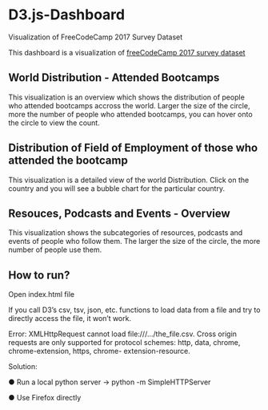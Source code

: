 # D3.js-Dashboard
Visualization of FreeCodeCamp 2017 Survey Dataset

This dashboard is a visualization of [freeCodeCamp 2017 survey dataset](https://www.kaggle.com/fccuser/the-freecodecamp-2017-new-coder-survey#2017-fCC-New-Coders-Survey-Data.csv)

## World Distribution - Attended Bootcamps

This visualization is an overview which shows the distribution of people who attended bootcamps accross the world. 
Larger the size of the circle, more the number of people who attended bootcamps, you can hover onto the circle to view the count.

## Distribution of Field of Employment of those who attended the bootcamp

This visualization is a detailed view of the world Distribution.
Click on the country and you will see a bubble chart for the particular country.

## Resouces, Podcasts and Events - Overview

This visualization shows the subcategories of resources, podcasts and events of people who follow them.
The larger the size of the circle, the more number of people use them.

## How to run?
Open index.html file 

If you call D3’s csv, tsv, json, etc. functions to load data from a file and try to directly access the file, it won’t work.

Error: XMLHttpRequest cannot load file:///.../the_file.csv. Cross origin requests are only supported for protocol schemes: http, data, chrome, chrome-extension, https, chrome- extension-resource. 

Solution:

● Run a local python server → python -m SimpleHTTPServer

● Use Firefox directly

